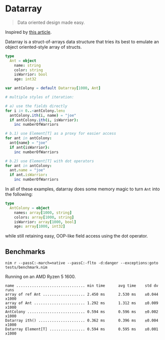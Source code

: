 # Datarray

> Data oriented design made easy.

Inspired by [this article](https://blog.royalsloth.eu/posts/the-compiler-will-optimize-that-away/).

Datarray is a struct-of-arrays data structure that tries its best to emulate
an object oriented-style array of structs.

```nim
type
  Ant = object
    name: string
    color: string
    isWarrior: bool
    age: int32

var antColony = default Datarray[1000, Ant]

# multiple styles of iteration:

# a) use the fields directly
for i in 0..<antColony.len:
  antColony.ith(i, name) = "joe"
  if antColony.ith(i, isWarrior):
    inc numberOfWarriors

# b.1) use Element[T] as a proxy for easier access
for ant in antColony:
  ant{name} = "joe"
  if ant{isWarrior}:
    inc numberOfWarriors

# b.2) use Element[T] with dot operators
for ant in antColony:
  ant.name = "joe"
  if ant.isWarrior:
    inc numberOfWarriors
```

In all of these examples, datarray does some memory magic to turn `Ant` into
the following:

```nim
type
  AntColony = object
    names: array[1000, string]
    colors: array[1000, string]
    isWarrior: array[1000, bool]
    age: array[1000, int32]
```

while still retaining easy, OOP-like field access using the dot operator.

## Benchmarks

`nim r --passC:-march=native --passC:-flto -d:danger --exceptions:goto tests/benchmark.nim`

Running on an AMD Ryzen 5 1600.

```
name ............................... min time      avg time    std dv   runs
array of ref Ant ................... 2.450 ms      2.530 ms    ±0.044  x1000
array of Ant ....................... 1.292 ms      1.312 ms    ±0.009  x1000
AntColony .......................... 0.594 ms      0.596 ms    ±0.002  x1000
Datarray ith() ..................... 0.362 ms      0.396 ms    ±0.004  x1000
Datarray Element[T] ................ 0.594 ms      0.595 ms    ±0.001  x1000
```


